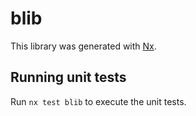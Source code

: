 # blib

This library was generated with [Nx](https://nx.dev).

## Running unit tests

Run `nx test blib` to execute the unit tests.
